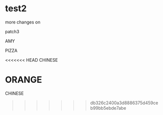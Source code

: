 # test2

more changes on 

patch3

AMY

PIZZA

<<<<<<< HEAD
CHINESE

ORANGE
=======
CHINESE
>>>>>>> db326c2400a3d8886375d459ceb99bb5ebde7abe
